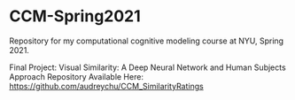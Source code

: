 # CCM-Spring2021

Repository for my computational cognitive modeling course at NYU, Spring 2021. 

Final Project: Visual Similarity: A Deep Neural Network and Human Subjects Approach
Repository Available Here: https://github.com/audreychu/CCM_SimilarityRatings
